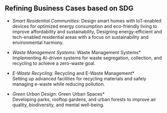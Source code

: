 ## Refining Business Cases based on SDG
- *Smart Residential Communities*: Design smart homes with IoT-enabled devices for optimized energy consumption and eco-friendly living to improve affordability and sustainability, Designing energy-efficient and tech-enabled residential areas with a focus on sustainability and environmental harmony.  

- *Waste Management Systems*: Waste Management Systems*  
Implementing AI-driven systems for waste segregation, collection, and recycling to achieve a zero-waste goal.  

- *E-Waste Recycling*: Recycling and E-Waste Management*  
Setting up advanced facilities for recycling materials and safely managing e-waste while reducing pollution.  

- *Green Urban Design*: Green Urban Spaces*  
Developing parks, rooftop gardens, and urban forests to improve air quality, biodiversity, and mental well-being.  
